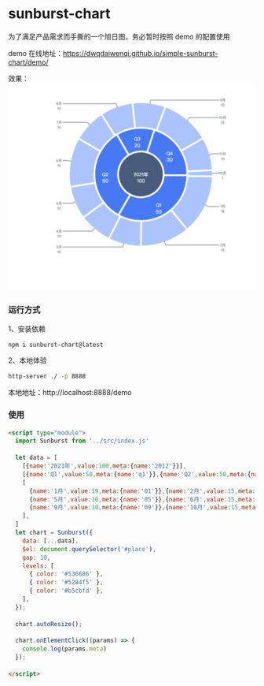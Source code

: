 # sunburst-chart
为了满足产品需求而手撕的一个旭日图，务必暂时按照 demo 的配置使用

demo 在线地址：https://dwqdaiwenqi.github.io/simple-sunburst-chart/demo/   

效果：
<img src="./preview1.png">
### 运行方式
1、安装依赖
```bash
npm i sunburst-chart@latest
```

2、本地体验
```bash
http-server ./ -p 8888
```
本地地址：http://localhost:8888/demo

### 使用
```html
<script type="module">
  import Sunburst from '../src/index.js'

  let data = [
    [{name:'2021年',value:100,meta:{name:'2012'}}],
    [{name:'Q1',value:50,meta:{name:'q1'}},{name:'Q2',value:50,meta:{name:'q2'}},{name:'Q3',value:20,meta:{name:'q3'}},{name:'Q4',value:30,meta:{name:'q4'}}],
    [
      {name:'1月',value:19,meta:{name:'01'}},{name:'2月',value:15,meta:{name:'02'}},{name:'3月',value:10,meta:{name:'03'}},{name:'4月',value:10,meta:{name:'04'}},
      {name:'5月',value:10,meta:{name:'05'}},{name:'6月',value:15,meta:{name:'06'}},{name:'7月',value:10,meta:{name:'07'}},{name:'8月',value:10,meta:{name:'08'}},
      {name:'9月',value:10,meta:{name:'09'}},{name:'10月',value:15,meta:{name:'10'}},{name:'11月',value:10,meta:{name:'11'}},{name:'12月',value:1,meta:{name:'12'}}
    ],
  ]
  let chart = Sunburst({
    data: [...data],
    $el: document.querySelector('#place'),
    gap: 10,
    levels: [
      { color: '#536686' },
      { color: '#5284f5' },
      { color: '#b5cbfd' },
    ],
  });

  chart.autoResize();

  chart.onElementClick((params) => {
    console.log(params.meta)
  });

</script>

```